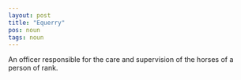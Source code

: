 ```yaml
---
layout: post
title: "Equerry"
pos: noun
tags: noun
---
```

An officer responsible for the care and supervision of the horses of a person of rank.
